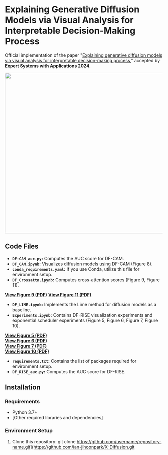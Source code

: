 # Explaining Generative Diffusion Models via Visual Analysis for Interpretable Decision-Making Process

Official implementation of the paper "[Explaining generative diffusion models via visual analysis for interpretable decision-making process](https://www.sciencedirect.com/science/article/pii/S0957417424000964)," accepted by **Expert Systems with Applications 2024**.

<p align="center">
  <img src="https://github.com/ian-jihoonpark/X-Diffusion/assets/77654517/84457e37-e30a-4ba7-8239-b2bde5b57229" width="512" height="512">
</p>

## Code Files
- **`DF-CAM_auc.py`:** Computes the AUC score for DF-CAM.
- **`DF_CAM.ipynb`:** Visualizes diffusion models using DF-CAM (Figure 8).
- **`conda_requirements.yaml`:** If you use Conda, utilize this file for environment setup.
- **`DF_Crossattn.ipynb`:** Computes cross-attention scores (Figure 9, Figure 11).
  
[**View Figure 9 (PDF)**](figures/figure9-2.pdf) 
[**View Figure 11 (PDF)**](figures/figure11-2.pdf)
- **`DF_LIME.ipynb`:** Implements the Lime method for diffusion models as a baseline.
- **`Experiments.ipynb`:** Contains DF-RISE visualization experiments and exponential scheduler experiments (Figure 5, Figure 6, Figure 7, Figure 10).
  
[**View Figure 5 (PDF)**](figures/figure5.pdf)  
[**View Figure 6 (PDF)**](figures/figure6.pdf)  
[**View Figure 7 (PDF)**](figures/figure7.pdf)  
[**View Figure 10 (PDF)**](figures/figure10.pdf)
- **`requirements.txt`:** Contains the list of packages required for environment setup.
- **`DF_RISE_auc.py`:** Computes the AUC score for DF-RISE.

## Installation
### Requirements
- Python 3.7+
- [Other required libraries and dependencies]

### Environment Setup
1. Clone this repository:
   git clone https://github.com/username/repository-name.git](https://github.com/ian-jihoonpark/X-Diffusion.git
